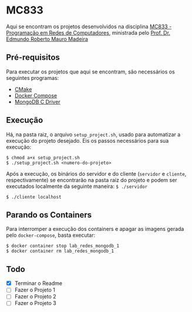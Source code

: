 # MC833
Aqui se encontram os projetos desenvolvidos na disciplina [MC833 - Programação em Redes de Computadores](http://www.ic.unicamp.br/~edmundo/MC833/), ministrada pelo [Prof. Dr. Edmundo Roberto Mauro
Madeira](http://www.ic.unicamp.br/~edmundo/)

## Pré-requisitos
Para executar os projetos que aqui se encontram, são necessários os seguintes programas:
- [CMake](https://cmake.org/)
- [Docker Compose](https://docs.docker.com/compose/install/)
- [MongoDB C Driver](http://mongoc.org/)

## Execução
Há, na pasta raiz, o arquivo `setup_project.sh`, usado para automatizar a execução do projeto desejado. Eis os passos necessários para sua execução:
```
$ chmod a+x setup_project.sh
$ ./setup_project.sh <numero-do-projeto>
```
Após a execução, os binários do servidor e do cliente (`servidor` e `cliente`, respectivamente) se encontrarão na pasta raiz do projeto e podem ser executados localmente da seguinte maneira:
`$ ./servidor`

`$ ./cliente localhost`

## Parando os Containers
Para interromper a execução dos containers e apagar as imagens gerada pelo `docker-compose`, basta executar:
```
$ docker container stop lab_redes_mongodb_1
$ docker container rm lab_redes_mongodb_1
```

## Todo
- [X] Terminar o Readme
- [ ] Fazer o Projeto 1
- [ ] Fazer o Projeto 2
- [ ] Fazer o Projeto 3
